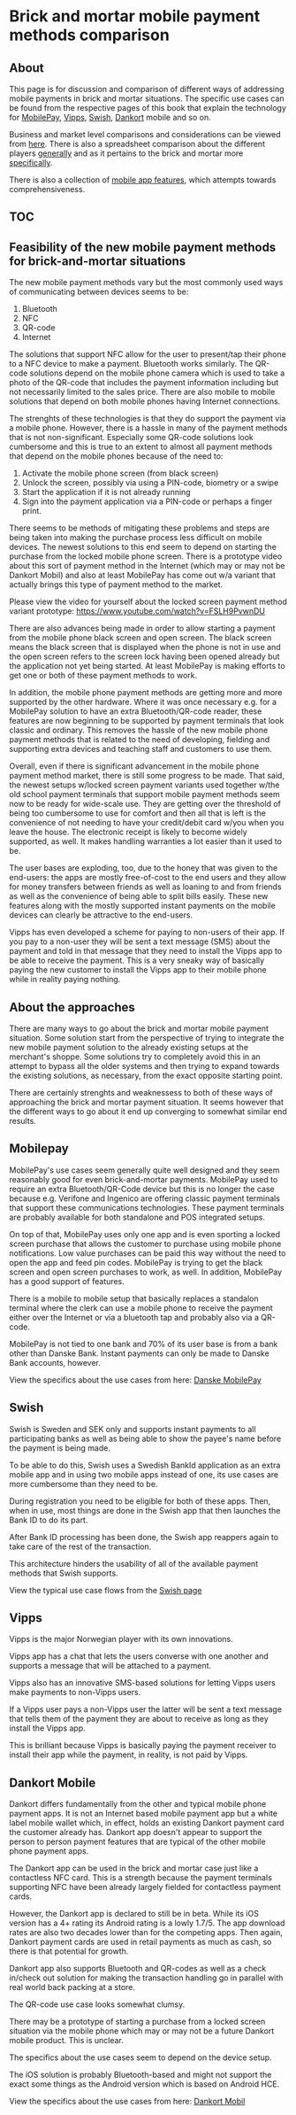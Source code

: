 # Brick and mortar mobile payment methods comparison

## About

This page is for discussion and comparison of different ways of addressing mobile payments in brick and mortar situations. The specific use cases can be found from the respective pages of this book that explain the technology for [MobilePay](../mobilepay/README.md), [Vipps](../vipps/README.md), [Swish](../swish/README.md), [Dankort](../dankort/dankortmobil/README.md) mobile and so on.

Business and market level comparisons and considerations can be viewed from [here](../biz-lvl-comparison/README.md).  There is also a spreadsheet comparison about the different players [generally](https://github.com/poplatek/payment-methods-book/blob/master/nordic-brick-and-mortar-comparison.ods) and as it pertains to the brick and mortar more [specifically](https://github.com/poplatek/payment-methods-book/blob/master/nordic-brick-and-mortar-comparison.ods).

There is also a collection of [mobile app features](../mobile-app-features/README.md), which attempts towards comprehensiveness.

## TOC

<!-- toc -->

## Feasibility of the new mobile payment methods for brick-and-mortar situations

The new mobile payment methods vary but the most commonly used ways of communicating between devices seems to be:

1. Bluetooth
2. NFC
3. QR-code
4. Internet

The solutions that support NFC allow for the user to present/tap their phone to a NFC device to make a payment. Bluetooth works similarly. The QR-code solutions depend on the mobile phone camera which is used to take a photo of the QR-code that includes the payment information including but not necessarily limited to the sales price. There are also mobile to mobile solutions that depend on both mobile phones having Internet connections.

The strenghts of these technologies is that they do support the payment via a mobile phone. However, there is a hassle in many of the payment methods that is not non-significant. Especially some QR-code solutions look cumbersome and this is true to an extent to almost all payment methods that depend on the mobile phones because of the need to:

1. Activate the mobile phone screen (from black screen)
2. Unlock the screen, possibly via using a PIN-code, biometry or a swipe
3. Start the application if it is not already running
4. Sign into the payment application via a PIN-code or perhaps a finger print.

There seems to be methods of mitigating these problems and steps are being taken into making the purchase process less difficult on mobile devices. The newest solutions to this end seem to depend on starting the purchase from the locked mobile phone screen. There is a prototype video about this sort of payment method in the Internet (which may or may not be Dankort Mobil) and also at least MobilePay has come out w/a variant that actually brings this type of payment method to the market.

Please view the video for yourself about the locked screen payment method variant prototype: https://www.youtube.com/watch?v=FSLH9PvwnDU

There are also advances being made in order to allow starting a payment from the mobile phone black screen and open screen. The black screen means the black screen that is displayed when the phone is not in use and the open screen refers to the screen lock having been opened already but the application not yet being started. At least MobilePay is making efforts to get one or both of these payment methods to work.

In addition, the mobile phone payment methods are getting more and more supported by the other hardware. Where it was once necessary e.g. for a MobilePay solution to have an extra Bluetooth/QR-code reader, these features are now beginning to be supported by payment terminals that look classic and ordinary. This removes the hassle of the new mobile phone payment methods that is related to the need of developing, fielding and supporting extra devices and teaching staff and customers to use them.

Overall, even if there is significant advancement in the mobile phone payment method market, there is still some progress to be made. That said, the newest setups w/locked screen payment variants used together w/the old school payment terminals that support mobile payment methods seem now to be ready for wide-scale use. They are getting over the threshold of being too cumbersome to use for comfort and then all that is left is the convenience of not needing to have your credit/debit card w/you when you leave the house. The electronic receipt is likely to become widely supported, as well. It makes handling warranties a lot easier than it used to be.

The user bases are exploding, too, due to the honey that was given to the end-users: the apps are mostly free-of-cost to the end users and they allow for money transfers between friends as well as loaning to and from friends as well as the convenience of being able to split bills easily. These new features along with the mostly supported instant payments on the mobile devices can clearly be attractive to the end-users.

Vipps has even developed a scheme for paying to non-users of their app. If you pay to a non-user they will be sent a text message (SMS) about the payment and told in that message that they need to install the Vipps app to be able to receive the payment. This is a very sneaky way of basically paying the new customer to install the Vipps app to their mobile phone while in reality paying nothing.

## About the approaches

There are many ways to go about the brick and mortar mobile payment situation. Some solution start from the perspective of trying to integrate the new mobile payment solution to the already existing setups at the merchant's shoppe. Some solutions try to completely avoid this in an attempt to bypass all the older systems and then trying to expand towards the existing solutions, as necessary, from the exact opposite starting point.

There are certainly strenghts and weaknessess to both of these ways of approaching the brick and mortar payment situation. It seems however that the different ways to go about it end up converging to somewhat similar end results.


## Mobilepay

MobilePay's use cases seem generally quite well designed and they seem reasonably good for even brick-and-mortar payments. MobilePay used to require an extra Bluetooth/QR-Code device but this is no longer the case because e.g. Verifone and Ingenico are offering classic payment terminals that support these communications technologies. These payment terminals are probably available for both standalone and POS integrated setups.

On top of that, MobilePay uses only one app and is even sporting a locked screen purchase that allows the customer to purchase using mobile phone notifications. Low value purchases can be paid this way without the need to open the app and feed pin codes. MobilePay is trying to get the black screen and open screen purchases to work, as well. In addition, MobilePay has a good support of features.

There is a mobile to mobile setup that basically replaces a standalon terminal where the clerk can use a mobile phone to receive the payment either over the Internet or via a bluetooth tap and probably also via a QR-code.

MobilePay is not tied to one bank and 70% of its user base is from a bank other than Danske Bank. Instant payments can only be made to Danske Bank accounts, however.

View the specifics about the use cases from here: [Danske MobilePay](../mobilepay/README.md)

## Swish

Swish is Sweden and SEK only and supports instant payments to all participating banks as well as being able to show the payee's name before the payment is being made.

To be able to do this, Swish uses a Swedish BankId application as an extra mobile app and in using two mobile apps instead of one, its use cases are more cumbersome than they need to be.

During registration you need to be eligible for both of these apps. Then, when in use, most things are done in the Swish app that then launches the Bank ID to do its part.

After Bank ID processing has been done, the Swish app reappers again to take care of the rest of the transaction.

This architecture hinders the usability of all of the available payment methods that Swish supports.

View the typical use case flows from the [Swish page](../swish/README.md)

## Vipps

Vipps is the major Norwegian player with its own innovations.

Vipps app has a chat that lets the users converse with one another and supports a message that will be attached to a payment.

Vipps also has an innovative SMS-based solutions for letting Vipps users make payments to non-Vipps users.

If a Vipps user pays a non-Vipps user the latter will be sent a text message that tells them of the payment they are about to receive as long as they install the Vipps app.

This is brilliant because Vipps is basically paying the payment receiver to install their app while the payment, in reality, is not paid by Vipps.

## Dankort Mobile

Dankort differs fundamentally from the other and typical mobile phone payment apps. It is not an Internet based mobile payment app but a white label mobile wallet which, in effect, holds an existing Dankort payment card the customer already has. Dankort app doesn't appear to support the person to person payment features that are typical of the other mobile phone payment apps.

The Dankort app can be used in the brick and mortar case just like a contactless NFC card.  This is a strength because the payment terminals supporting NFC have been already largely fielded for contactless payment cards.

However, the Dankort app is declared to still be in beta. While its iOS version has a 4+ rating its Android rating is a lowly 1.7/5. The app download rates are also two decades lower than for the competing apps. Then again, Dankort payment cards are used in retail payments as much as cash, so there is that potential for growth.

Dankort app also supports Bluetooth and QR-codes as well as a check in/check out solution for making the transaction handling go in parallel with real world back packing at a store.

The QR-code use case looks somewhat clumsy.

There may be a prototype of starting a purchase from a locked screen situation via the mobile phone which may or may not be a future Dankort mobile product. This is unclear.

The specifics about the use cases seem to depend on the device setup.

The iOS solution is probably Bluetooth-based and might not support the exact some things as the Android version which is based on Android HCE.

View the specifics about the use cases from here: [Dankort Mobil](../dankort/dankortmobil/README.md)

